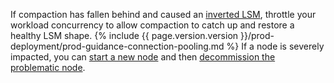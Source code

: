 If compaction has fallen behind and caused an [inverted LSM](architecture/storage-layer.html#inverted-lsms), throttle your workload concurrency to allow compaction to catch up and restore a healthy LSM shape. {% include {{ page.version.version }}/prod-deployment/prod-guidance-connection-pooling.md %} If a node is severely impacted, you can [start a new node](cockroach-start.html) and then [decommission the problematic node](node-shutdown.html?filters=decommission#remove-nodes).